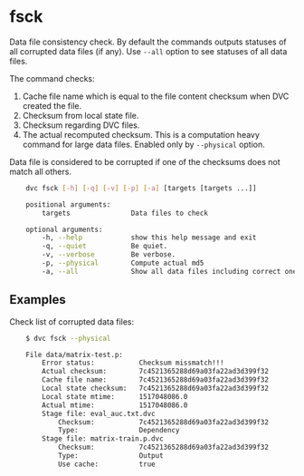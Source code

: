 # fsck

Data file consistency check.
By default the commands outputs statuses of all corrupted data files (if any).
Use `--all` option to see statuses of all data files.

The command checks:

1. Cache file name which is equal to the file content checksum when DVC created
the file.
2. Checksum from local state file.
3. Checksum regarding DVC files.
4. The actual recomputed checksum. This is a computation heavy command for large
data files. Enabled only by `--physical` option.

Data file is considered to be corrupted if one of the checksums does not match
all others.

```sh
    dvc fsck [-h] [-q] [-v] [-p] [-a] [targets [targets ...]]

    positional arguments:
        targets               Data files to check

    optional arguments:
        -h, --help            show this help message and exit
        -q, --quiet           Be quiet.
        -v, --verbose         Be verbose.
        -p, --physical        Compute actual md5
        -a, --all             Show all data files including correct ones
```

## Examples

Check list of corrupted data files:

```sh
    $ dvc fsck --physical

    File data/matrix-test.p:
        Error status:           Checksum missmatch!!!
        Actual checksum:        7c4521365288d69a03fa22ad3d399f32
        Cache file name:        7c4521365288d69a03fa22ad3d399f32
        Local state checksum:   7c4521365288d69a03fa22ad3d399f32
        Local state mtime:      1517048086.0
        Actual mtime:           1517048086.0
        Stage file: eval_auc.txt.dvc
            Checksum:           7c4521365288d69a03fa22ad3d399f32
            Type:               Dependency
        Stage file: matrix-train.p.dvc
            Checksum:           7c4521365288d69a03fa22ad3d399f32
            Type:               Output
            Use cache:          true
```
